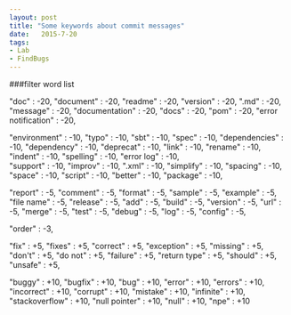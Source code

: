```yaml
---
layout: post
title: "Some keywords about commit messages"
date:   2015-7-20
tags:
- Lab
- FindBugs
---
```




###filter word list

"doc" : -20,
"document" : -20,
"readme" : -20,
"version" : -20,
".md" : -20,
"message" : -20,
"documentation" : -20,
"docs" : -20,
"pom" : -20, 
"error notification" : -20, 

"environment" : -10,
"typo" : -10,
"sbt" : -10,
"spec" : -10,
"dependencies" : -10,
"dependency" : -10,
"deprecat" : -10,
"link" : -10,
"rename" : -10,
"indent" : -10, 
"spelling" : -10,
"error log" : -10,	
"support" : -10,
"improv" : -10,
".xml" : -10,
"simplify" : -10,
"spacing" : -10,
"space" : -10,
"script" : -10,
"better" : -10,
"package" : -10,

"report" : -5, 
"comment" : -5,
"format" : -5,
"sample" : -5,
"example" : -5,
"file name" : -5,
"release" : -5,
"add" : -5,
"build" : -5,
"version" : -5,
"url" : -5, 
"merge" : -5,
"test" : -5,
"debug" : -5,
"log" : -5,
"config" : -5, 


"order" : -3,



"fix" : +5,
"fixes" : +5,
"correct" : +5, 
"exception" : +5,
"missing" : +5,
"don't" : +5,
"do not" : +5,
"failure" : +5,
"return type" : +5,
"should" : +5,
"unsafe" : +5,

"buggy" : +10,
"bugfix" : +10,
"bug" : +10,
"error" : +10,
"errors" : +10,
"incorrect" : +10,
"corrupt" : +10,
"mistake" : +10,
"infinite" : +10,
"stackoverflow" : +10,
"null pointer" : +10,
"null" : +10,
"npe" : +10





	